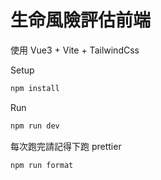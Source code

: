 # 生命風險評估前端
使用 Vue3 + Vite + TailwindCss

Setup
```bash
npm install
```
Run
```bash
npm run dev
```
每次跑完請記得下跑 prettier
```bash
npm run format
```
